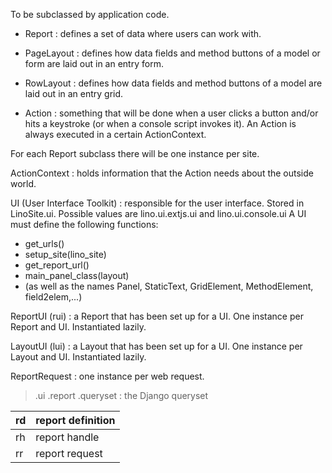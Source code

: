 To be subclassed by application code.

  * Report : defines a set of data where users can work with.

  * PageLayout : defines how data fields and method buttons of a model or form are laid out in an entry form.
  * RowLayout : defines how data fields and method buttons of a model are laid out in an entry grid.

  * Action : something that will be done when a user clicks a button and/or hits a keystroke (or when a console script invokes it). An Action is always executed in a certain ActionContext.

For each Report subclass there will be one instance per site.

ActionContext : holds information that the Action needs about the outside world.

UI (User Interface Toolkit) : responsible for the user interface.
Stored in LinoSite.ui. Possible values are lino.ui.extjs.ui and lino.ui.console.ui
A UI must define the following functions:
  * get\_urls()
  * setup\_site(lino\_site)
  * get\_report\_url()
  * main\_panel\_class(layout)
  * (as well as the names Panel, StaticText, GridElement, MethodElement, field2elem,...)

ReportUI (rui) : a Report that has been set up for a UI. One instance per Report and UI. Instantiated lazily.

LayoutUI (lui) : a Layout that has been set up for a UI. One instance per Layout and UI.
Instantiated lazily.

ReportRequest : one instance per web request.
> .ui
> .report
> .queryset : the Django queryset



| rd | report definition |
|:---|:------------------|
| rh | report handle     |
| rr | report request    |